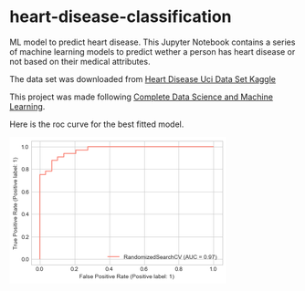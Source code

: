 # heart-disease-classification
ML model to predict heart disease.
This Jupyter Notebook contains a series of machine learning models to predict wether a person has heart disease or not based on their medical attributes.

The data set was downloaded from [Heart Disease Uci Data Set Kaggle](https://www.kaggle.com/ronitf/heart-disease-uci/)

This project was made following [Complete Data Science and Machine Learning](https://www.udemy.com/course/complete-machine-learning-and-data-science-zero-to-mastery/).

Here is the roc curve for the best fitted model.

![ROC Curve](https://github.com/OmiWakode/heart-disease-classification/blob/master/roc.png)




